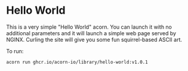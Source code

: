 # Hello World

This is a very simple "Hello World" acorn. You can launch it with no additional parameters and it will launch a simple web page served by NGINX. Curling the site will give you some fun squirrel-based ASCII art.


To run:
```
acorn run ghcr.io/acorn-io/library/hello-world:v1.0.1
```

